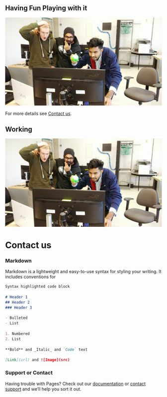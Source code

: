 ## Having Fun Playing with it
![Image](https://github.com/BikramanZac/Motion-Synthesizer-Project-/blob/master/Motion%20Excitement.jpg?raw=true)

For more details see [Contact us](https://github.com/BikramanZac/Motion-Synthesizer-Project-/edit/master/README.md).

## Working 
![alt tag](https://github.com/BikramanZac/Motion-Synthesizer-Project-/blob/master/Motion%20Excitement.jpg?raw=true)

# Contact us
### Markdown

Markdown is a lightweight and easy-to-use syntax for styling your writing. It includes conventions for

```markdown
Syntax highlighted code block

# Header 1
## Header 2
### Header 3

- Bulleted
- List

1. Numbered
2. List

**Bold** and _Italic_ and `Code` text

[Link](url) and ![Image](src)
```


### Support or Contact

Having trouble with Pages? Check out our [documentation](https://help.github.com/categories/github-pages-basics/) or [contact support](https://github.com/contact) and we’ll help you sort it out.
